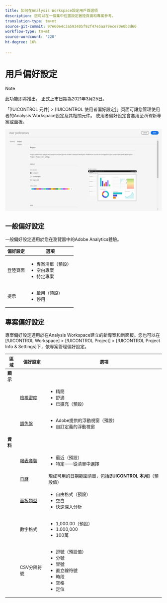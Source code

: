 ```yaml
---
title: 如何在Analysis Workspace設定用戶首選項
description: 您可以在一個集中位置設定著陸頁面和專案參考。
translation-type: tm+mt
source-git-commit: 97e60e4c3a593405f92f47e5aa79ece70e0b3d60
workflow-type: tm+mt
source-wordcount: '220'
ht-degree: 16%

---
```



# 用戶偏好設定

>[!NOTE]
>
>此功能即將推出。 正式上市日期為2021年3月25日。

「[!UICONTROL 元件] > [!UICONTROL 使用者偏好設定]」頁面可讓您管理使用者的Analysis Workspace設定及其相關元件。 使用者偏好設定會套用至&#x200B;*所有*&#x200B;新專案或面板。

![用戶偏好設定](assets/user-preferences.png)

## 一般偏好設定

一般偏好設定適用於您在瀏覽器中的Adobe Analytics體驗。

| 偏好設定 | 選項 |
| --- | --- |
| 登陸頁面 | <ul><li>專案清單（預設）</li><li>空白專案</li><li>特定專案</li></ul> |
| 提示 | <ul><li>啟用（預設）</li><li>停用</li></ul> |

## 專案偏好設定

專案偏好設定適用於在Analysis Workspace建立的新專案和新面板。您也可以在[!UICONTROL Workspace] > [!UICONTROL Project] > [!UICONTROL Project Info &amp; Settings]下，依專案管理偏好設定。

| 區域 | 偏好設定 | 選項 |
| --- | --- | --- |
| **顯示** |  |  |
|  | [檢視密度](https://experienceleague.adobe.com/docs/analytics/analyze/analysis-workspace/build-workspace-project/view-density.html) | <ul><li>精簡</li><li>舒適</li><li>已擴充（預設）</li></ul> |
|  | [調色盤](https://experienceleague.adobe.com/docs/analytics/analyze/analysis-workspace/build-workspace-project/color-palettes.html) | <ul><li>Adobe提供的浮動視窗（預設）</li><li>自訂定義的浮動視窗</li></ul> |
| **資料** |  |  |
|  | [報表套裝](https://experienceleague.adobe.com/docs/analytics/analyze/analysis-workspace/panels/panels.html?#report-suite) | <ul><li>最近（預設）</li><li>特定——從清單中選擇</li></ul> |
|  | [日曆](https://experienceleague.adobe.com/docs/analytics/analyze/analysis-workspace/panels/panels.html?#calendar) | 現成可用的日期範圍清單，包括&#x200B;**[!UICONTROL 本月]**（預設值） |
|  | [面板類型](https://experienceleague.adobe.com/docs/analytics/analyze/analysis-workspace/panels/panels.html) | <ul><li>自由格式（預設）</li><li>空白</li><li>快速深入分析</li></ul> |
|  | 數字格式 | <ul><li>1,000.00（預設）</li><li>1.000,000</li><li>100萬</li></ul> |
|  | CSV分隔符號 | <ul><li>逗號（預設值）</li><li>分號</li><li>冒號</li><li>直立線符號</li><li>時段</li><li>空格</li><li>定位</li></ul> |